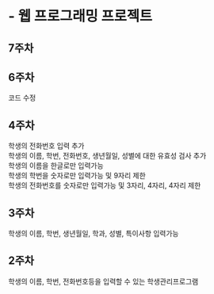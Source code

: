 # - 웹 프로그래밍 프로젝트
## 7주차

## 6주차
  코드 수정
## 4주차
  학생의 전화번호 입력 추가   
  학생의 이름, 학번, 전화번호, 생년월일, 성별에 대한 유효성 검사 추가   
  학생의 이름을 한글로만 입력가능   
  학생의 학번을 숫자로만 입력가능 및 9자리 제한   
  학생의 전화번호를 숫자로만 입력가능 및 3자리, 4자리, 4자리 제한   
  
## 3주차
  학생의 이름, 학번, 생년월일, 학과, 성별, 특이사항 입력가능
  
## 2주차   
  학생의 이름, 학번, 전화번호등을 입력할 수 있는 학생관리프로그램
